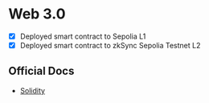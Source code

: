 # Web 3.0
- [x] Deployed smart contract to Sepolia L1
- [x] Deployed smart contract to zkSync Sepolia Testnet L2

## Official Docs

- [Solidity](https://docs.soliditylang.org/en/v0.8.26/)
